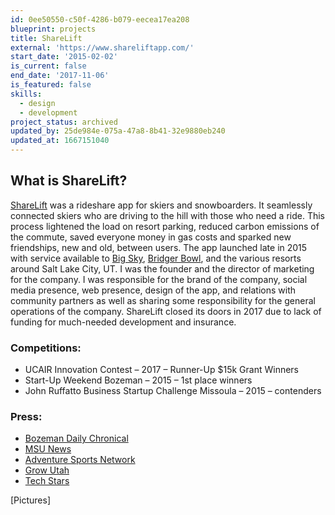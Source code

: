 ```yaml
---
id: 0ee50550-c50f-4286-b079-eecea17ea208
blueprint: projects
title: ShareLift
external: 'https://www.shareliftapp.com/'
start_date: '2015-02-02'
is_current: false
end_date: '2017-11-06'
is_featured: false
skills:
  - design
  - development
project_status: archived
updated_by: 25de984e-075a-47a8-8b41-32e9880eb240
updated_at: 1667151040
---
```

## What is ShareLift?
[ShareLift](https://www.shareliftapp.com/) was a rideshare app for skiers and snowboarders. It seamlessly connected skiers who are driving to the hill with those who need a ride. This process lightened the load on resort parking, reduced carbon emissions of the commute, saved everyone money in gas costs and sparked new friendships, new and old, between users. The app launched late in 2015 with service available to [Big Sky](https://bigskyresort.com/), [Bridger Bowl](https://bridgerbowl.com/), and the various resorts around Salt Lake City, UT. I was the founder and the director of marketing for the company. I was responsible for the brand of the company, social media presence, web presence, design of the app, and relations with community partners as well as sharing some responsibility for the general operations of the company. ShareLift closed its doors in 2017 due to lack of funding for much-needed development and insurance.

### Competitions:
- UCAIR Innovation Contest – 2017 – Runner-Up $15k Grant Winners
- Start-Up Weekend Bozeman – 2015 – 1st place winners
- John Ruffatto Business Startup Challenge Missoula – 2015 – contenders

### Press:
- [Bozeman Daily Chronical](https://aidanweltner.com/www.bozemandailychronicle.com/news/economy/uber-environmental-msu-students-set-to-launch-rideshare-app-for/article_5e4ada4e-4dc6-534e-b918-cd32e3036b01.html)
- [MSU News](http://www.montana.edu/news/16650/two-msu-blackstone-launchpad-ventures-place-in-competitions-win-prize-money)
- [Adventure Sports Network](https://www.adventuresportsnetwork.com/sport/skiing/college-skier-creates-app-help-carpool-mountains/)
- [Grow Utah](http://www.growutah.com/press/bs16-winners-press)
- [Tech Stars](https://www.techstars.com/content/community/app-to-crowdsource-carpooling-to-the-ski-slopes-takes-first-place-at-startup-weekend-bozeman/)

\[Pictures\]